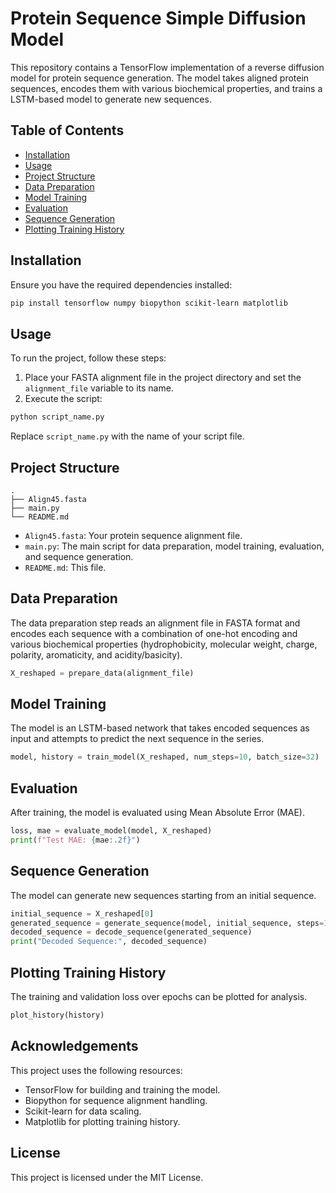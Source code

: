 # Protein Sequence Simple Diffusion Model

This repository contains a TensorFlow implementation of a reverse diffusion model for protein sequence generation. The model takes aligned protein sequences, encodes them with various biochemical properties, and trains a LSTM-based model to generate new sequences.

## Table of Contents
- [Installation](#installation)
- [Usage](#usage)
- [Project Structure](#project-structure)
- [Data Preparation](#data-preparation)
- [Model Training](#model-training)
- [Evaluation](#evaluation)
- [Sequence Generation](#sequence-generation)
- [Plotting Training History](#plotting-training-history)

## Installation

Ensure you have the required dependencies installed:

```bash
pip install tensorflow numpy biopython scikit-learn matplotlib
```

## Usage

To run the project, follow these steps:

1. Place your FASTA alignment file in the project directory and set the `alignment_file` variable to its name.
2. Execute the script:

```bash
python script_name.py
```

Replace `script_name.py` with the name of your script file.

## Project Structure

```
.
├── Align45.fasta
├── main.py
└── README.md
```

- `Align45.fasta`: Your protein sequence alignment file.
- `main.py`: The main script for data preparation, model training, evaluation, and sequence generation.
- `README.md`: This file.

## Data Preparation

The data preparation step reads an alignment file in FASTA format and encodes each sequence with a combination of one-hot encoding and various biochemical properties (hydrophobicity, molecular weight, charge, polarity, aromaticity, and acidity/basicity).

```python
X_reshaped = prepare_data(alignment_file)
```

## Model Training

The model is an LSTM-based network that takes encoded sequences as input and attempts to predict the next sequence in the series.

```python
model, history = train_model(X_reshaped, num_steps=10, batch_size=32)
```

## Evaluation

After training, the model is evaluated using Mean Absolute Error (MAE).

```python
loss, mae = evaluate_model(model, X_reshaped)
print(f"Test MAE: {mae:.2f}")
```

## Sequence Generation

The model can generate new sequences starting from an initial sequence.

```python
initial_sequence = X_reshaped[0]
generated_sequence = generate_sequence(model, initial_sequence, steps=10)
decoded_sequence = decode_sequence(generated_sequence)
print("Decoded Sequence:", decoded_sequence)
```

## Plotting Training History

The training and validation loss over epochs can be plotted for analysis.

```python
plot_history(history)
```

## Acknowledgements

This project uses the following resources:
- TensorFlow for building and training the model.
- Biopython for sequence alignment handling.
- Scikit-learn for data scaling.
- Matplotlib for plotting training history.

## License

This project is licensed under the MIT License.
